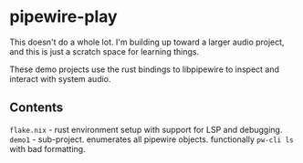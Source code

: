 # pipewire-play

This doesn't do a whole lot. I'm building up toward a larger audio project, and this is just a scratch space for learning things.

These demo projects use the rust bindings to libpipewire to inspect and interact with system audio.

## Contents

`flake.nix` - rust environment setup with support for LSP and debugging.
`demo1` - sub-project. enumerates all pipewire objects. functionally `pw-cli ls` with bad formatting.

